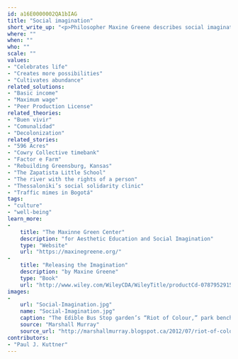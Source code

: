 ```yaml
---
id: a16E0000002QA1bIAG
title: "Social imagination"
short_write_up: "<p>Philosopher Maxine Greene describes social imagination as the ability to “look at the world as if it could be otherwise.” It is the capacity, both creative and moral, to envision alternative possibilities for our communities and our world. The social imagination makes social change possible because an understanding of what might be gives us a perspective from which to challenge things as they are, as well as the hope and determination we need to build something different. To develop our social imaginations is to become more “wide-awake” to injustice in the world, a vital first step in inspiring us to change it.</p>"
where: ""
when: ""
who: ""
scale: ""
values:
- "Celebrates life"
- "Creates more possibilities"
- "Cultivates abundance"
related_solutions:
- "Basic income"
- "Maximum wage"
- "Peer Production License"
related_theories:
- "Buen vivir"
- "Comunalidad"
- "Decolonization"
related_stories:
- "596 Acres"
- "Cowry Collective timebank"
- "Factor e Farm"
- "Rebuilding Greensburg, Kansas"
- "The Zapatista Little School"
- "The river with the rights of a person"
- "Thessaloniki’s social solidarity clinic"
- "Traffic mimes in Bogotá"
tags:
- "culture"
- "well-being"
learn_more:
-
    title: "The Maxinne Green Center"
    description: "for Aesthetic Education and Social Imagination"
    type: "Website"
    url: "https://maxinegreene.org/"
-
    title: "Releasing the Imagination"
    description: "by Maxine Greene"
    type: "Book"
    url: "http://www.wiley.com/WileyCDA/WileyTitle/productCd-0787952915.html"
images:
-
    url: "Social-Imagination.jpg"
    name: "Social-Imagination.jpg"
    caption: "The Edible Bus Stop garden’s “Riot of Colour,” park bench designed by Will Sandy."
    source: "Marshall Murray"
    source_url: "http://marshallmurray.blogspot.ca/2012/07/riot-of-colour-rhs-goes-all-guerilla.html"
contributors:
- "Paul J. Kuttner"
---
```

